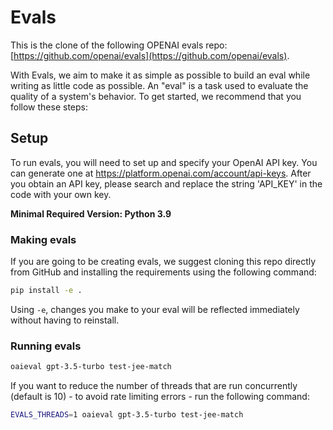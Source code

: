 # Evals

This is the clone of the following OPENAI evals repo: [https://github.com/openai/evals](https://github.com/openai/evals).

With Evals, we aim to make it as simple as possible to build an eval while writing as little code as possible. An "eval" is a task used to evaluate the quality of a system's behavior. To get started, we recommend that you follow these steps:

## Setup

To run evals, you will need to set up and specify your OpenAI API key. You can generate one at <https://platform.openai.com/account/api-keys>. After you obtain an API key, please search and replace the string 'API_KEY' in the code with your own key.

**Minimal Required Version: Python 3.9**

### Making evals

If you are going to be creating evals, we suggest cloning this repo directly from GitHub and installing the requirements using the following command:

```sh
pip install -e .
```

Using `-e`, changes you make to your eval will be reflected immediately without having to reinstall.

### Running evals

```sh
oaieval gpt-3.5-turbo test-jee-match
```

If you want to reduce the number of threads that are run concurrently (default is 10) - to avoid rate limiting errors - run the following command:

```sh
EVALS_THREADS=1 oaieval gpt-3.5-turbo test-jee-match
```

